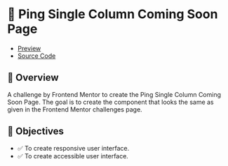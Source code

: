 # 🚀 Ping Single Column Coming Soon Page

- [Preview](https://arsalanansariofficial.github.io/ping-single-column-coming-soon-page)
- [Source Code](https://github.com/arsalanansariofficial/ping-single-column-coming-soon-page.git)

## 📌 Overview

A challenge by Frontend Mentor to create the Ping Single Column Coming Soon Page. The goal is to create the component that looks the same as given in the Frontend Mentor challenges page.

## 🎯 Objectives

- ✅ To create responsive user interface.
- ✅ To create accessible user interface.
